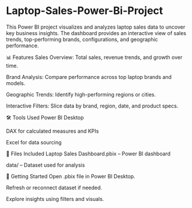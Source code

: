 # Laptop-Sales-Power-Bi-Project
This Power BI project visualizes and analyzes laptop sales data to uncover key business insights. The dashboard provides an interactive view of sales trends, top-performing brands, configurations, and geographic performance.

📊 Features
Sales Overview: Total sales, revenue trends, and growth over time.

Brand Analysis: Compare performance across top laptop brands and models.

Geographic Trends: Identify high-performing regions or cities.

Interactive Filters: Slice data by brand, region, date, and product specs.

🛠 Tools Used
Power BI Desktop

DAX for calculated measures and KPIs

Excel for data sourcing

📂 Files Included
Laptop Sales Dashboard.pbix – Power BI dashboard

data/ – Dataset used for analysis


🚀 Getting Started
Open .pbix file in Power BI Desktop.

Refresh or reconnect dataset if needed.

Explore insights using filters and visuals.
